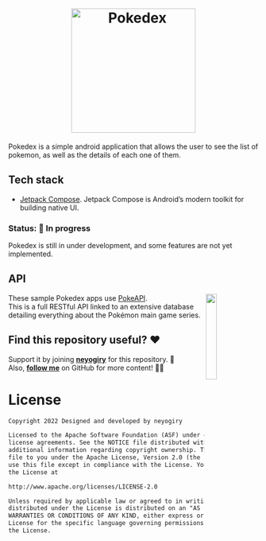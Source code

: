 <h1 align="center">
  <img alt="Pokedex" src="https://ik.imagekit.io/hwyksvj4iv/pokedex_N_WgWrJK0s.png" width="250px" />
</h1>

Pokedex is a simple android application that allows the user to see the list of pokemon, as well as the details of each one of them.

## Tech stack
- [Jetpack Compose](https://developer.android.com/jetpack/compose). Jetpack Compose is Android’s modern toolkit for building native UI.

### Status: 🚧 In progress
Pokedex is still in under development, and some features are not yet implemented.

## API
<img src="https://user-images.githubusercontent.com/24237865/83422649-d1b1d980-a464-11ea-8c91-a24fdf89cd6b.png" align="right" width="21%"/>

These sample Pokedex apps use [PokeAPI](https://pokeapi.co/).<br>
This is a full RESTful API linked to an extensive database detailing everything about the Pokémon main game series.

## Find this repository useful? ♥️
Support it by joining __[neyogiry](https://github.com/neyogiry/Pokedex-Android/stargazers)__ for this repository. 🌟 <br>
Also, __[follow me](https://github.com/neyogiry)__ on GitHub for more content! 👨‍💻

# License
```xml
Copyright 2022 Designed and developed by neyogiry

Licensed to the Apache Software Foundation (ASF) under one or more contributor
license agreements. See the NOTICE file distributed with this work for
additional information regarding copyright ownership. The ASF licenses this
file to you under the Apache License, Version 2.0 (the "License"); you may not
use this file except in compliance with the License. You may obtain a copy of
the License at

http://www.apache.org/licenses/LICENSE-2.0

Unless required by applicable law or agreed to in writing, software
distributed under the License is distributed on an "AS IS" BASIS, WITHOUT
WARRANTIES OR CONDITIONS OF ANY KIND, either express or implied. See the
License for the specific language governing permissions and limitations under
the License.
```
